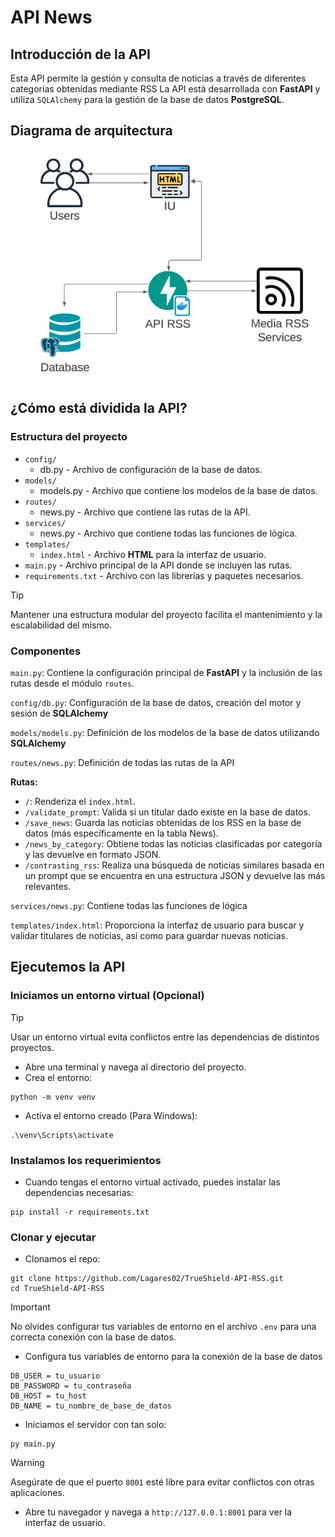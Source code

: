 # API News

## Introducción de la API

Esta API permite la gestión y consulta de noticias a través de diferentes categorías obtenidas mediante RSS La API está desarrollada con **FastAPI** y utiliza `SQLAlchemy` para la gestión de la base de datos **PostgreSQL**.

## Diagrama de arquitectura

<img src="imgs/Diagrama_arq.jpg" alt="Diagrama de arquitectura" />

## ¿Cómo está dividida la API?

### Estructura del proyecto

- `config/`
	- db.py - Archivo de configuración de la base de datos.
- `models/`
	- models.py - Archivo que contiene los modelos de la base de datos.
- `routes/`
	- news.py - Archivo que contiene las rutas de la API.
- `services/`
	- news.py - Archivo que contiene todas las funciones de lógica.
- `templates/`
	- `index.html` - Archivo **HTML** para la interfaz de usuario. 
- `main.py` - Archivo principal de la API donde se incluyen las rutas.
- `requirements.txt` - Archivo con las librerías y paquetes necesarios.

> [!TIP]
> Mantener una estructura modular del proyecto facilita el mantenimiento y la escalabilidad del mismo.

### Componentes

`main.py`: Contiene la configuración principal de **FastAPI** y la inclusión de las rutas desde el módulo `routes`.

`config/db.py`: Configuración de la base de datos, creación del motor y sesión de **SQLAlchemy**

`models/models.py`: Definición de los modelos de la base de datos utilizando **SQLAlchemy**

`routes/news.py`: Definición de todas las rutas de la API

**Rutas:**
-   `/`: Renderiza el `index.html`.
-   `/validate_prompt`: Valida si un titular dado existe en la base de datos.
-   `/save_news`: Guarda las noticias obtenidas de los RSS en la base de datos (más específicamente en la tabla News).
-   `/news_by_category`: Obtiene todas las noticias clasificadas por categoría y las devuelve en formato JSON.
-	`/contrasting_rss`: Realiza una búsqueda de noticias similares basada en un prompt que se encuentra en una estructura JSON y devuelve las más relevantes.

`services/news.py`: Contiene todas las funciones de lógica

`templates/index.html`: Proporciona la interfaz de usuario para buscar y validar titulares de noticias, así como para guardar nuevas noticias.

## Ejecutemos la API

### Iniciamos un entorno virtual (Opcional)

> [!TIP]
> Usar un entorno virtual evita conflictos entre las dependencias de distintos proyectos.

-   Abre una terminal y navega al directorio del proyecto.
-   Crea el entorno:

```
python -m venv venv 
```

- Activa el entorno creado (Para Windows):

```
.\venv\Scripts\activate
```

### Instalamos los requerimientos

-   Cuando tengas el entorno virtual activado, puedes instalar las dependencias necesarias:

```
pip install -r requirements.txt
```

### Clonar y ejecutar

- Clonamos el repo:

```
git clone https://github.com/Lagares02/TrueShield-API-RSS.git
cd TrueShield-API-RSS
```

> [!IMPORTANT]
> No olvides configurar tus variables de entorno en el archivo `.env` para una correcta conexión con la base de datos.

- Configura tus variables de entorno para la conexión de la base de datos

```
DB_USER = tu_usuario
DB_PASSWORD = tu_contraseña
DB_HOST = tu_host
DB_NAME = tu_nombre_de_base_de_datos
```

- Iniciamos el servidor con tan solo:

```
py main.py
```

> [!WARNING]
> Asegúrate de que el puerto `8001` esté libre para evitar conflictos con otras aplicaciones.

- Abre tu navegador y navega a `http://127.0.0.1:8001` para ver la interfaz de usuario.